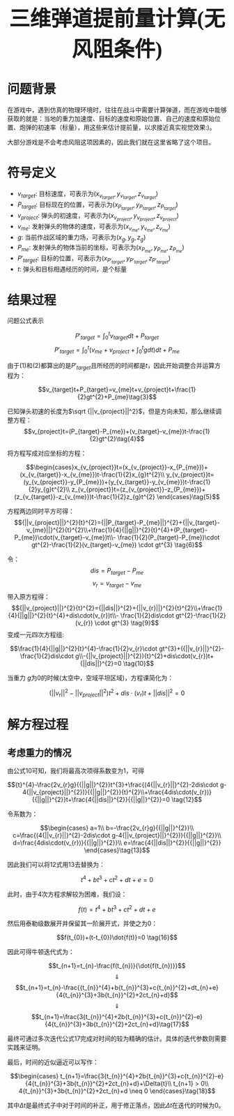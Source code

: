 **<center><font face="微软雅黑" size=10>三维弹道提前量计算(无风阻条件)</font></center>**

# 问题背景

在游戏中，遇到仿真的物理环境时，往往在战斗中需要计算弹道，而在游戏中能够获取的就是：当地的重力加速度、目标的速度和原始位置、自己的速度和原始位置、炮弹的初速率（标量），用这些来估计提前量，以求接近真实视觉效果:)。

大部分游戏是不会考虑风阻这项因素的，因此我们就在这里省略了这个项目。

# 符号定义

- $v_{target}$: 目标速度，可表示为$(x_{v_{target}},y_{v_{target}},z_{v_{target}})$
- $P_{target}$: 目标现在的位置，可表示为$(x_{P_{target}},y_{P_{target}},z_{P_{target}})$
- $v_{project}$: 弹头的初速度，可表示为$(x_{v_{project}},y_{v_{project}},z_{v_{project}})$
- $v_{me}$: 发射弹头的物体的速度，可表示为$(x_{v_{me}},y_{v_{me}},z_{v_{me}})$
- $g$: 当前作战区域的重力场，可表示为$(x_{g},y_{g},z_{g})$
- $P_{me}$: 发射弹头的物体当前的坐标，可表示为$(x_{P_{me}},y_{P_{me}},z_{P_{me}})$
- $P'_{target}$: 目标的位置，可表示为$(x_{P'_{target}},y_{P'_{target}},z_{P'_{target}})$
- $t$: 弹头和目标相遇经历的时间，是个标量

# 结果过程

问题公式表示

$$P'_{target}=\int^{t}_{0}v_{target}dt+P_{target} \tag{1}$$
$$P'_{target}=\int^{t}_{0}(v_{me}+v_{project}+\int^{t}_{0}gdt)dt+P_{me}\tag{2}$$

由于(1)和(2)都算出的是$P'_{target}$且所经历的时间都是$t$，因此开始调整合并运算方程为：

$$v_{target}t+P_{target}=v_{me}t+v_{project}t+\frac{1}{2}gt^{2}+P_{me}\tag{3}$$

已知弹头初速的长度为$\sqrt {||v_{project}||^2}$，但是方向未知，那么继续调整方程：
$$v_{project}t=(P_{target}-P_{me})+(v_{target}-v_{me})t-\frac{1}{2}gt^{2}\tag{4}$$

将方程写成对应坐标的方程：

$$\begin{cases}x_{v_{project}}t=(x_{v_{project}}-x_{P_{me}})+(x_{v_{target}}-x_{v_{me}})t-\frac{1}{2}x_{g}t^{2}\\
y_{v_{project}}t=(y_{v_{project}}-y_{P_{me}})+(y_{v_{target}}-y_{v_{me}})t-\frac{1}{2}y_{g}t^{2}\\
z_{v_{project}}t=(z_{v_{project}}-z_{P_{me}})+(z_{v_{target}}-z_{v_{me}})t-\frac{1}{2}z_{g}t^{2}
\end{cases}\tag{5}$$

方程两边同时平方可得：
$${||v_{project}||}^{2}{t}^{2}={||P_{target}-P_{me}||}^{2}+{||v_{target}-v_{me}||}^{2}{t}^{2}\\+\frac{1}{4}{||g||}^{2}{t}^{4}+(P_{target}-P_{me})\cdot(v_{target}-v_{me})t\\- \frac{1}{2}(P_{target}-P_{me})\cdot gt^{2}-\frac{1}{2}(v_{target}-v_{me}) \cdot gt^{3} \tag{6}$$

令：
$$dis=P_{target}-P_{me}\tag{7}$$
$$v_{r}=v_{target}-v_{me}\tag{8}$$
带入原方程得：
$${||v_{project}||}^{2}{t}^{2}={||dis||}^{2}+{||v_{r}||}^{2}{t}^{2}\\+\frac{1}{4}{||g||}^{2}{t}^{4}+dis\cdot(v_{r})t\\- \frac{1}{2}dis\cdot gt^{2}-\frac{1}{2}(v_{r}) \cdot gt^{3} \tag{9}$$
变成一元四次方程组:

$$\frac{1}{4}{||g||}^{2}{t}^{4}-\frac{1}{2}v_{r}\cdot gt^{3}+({||v_{r}||}^{2}-\frac{1}{2}dis\cdot g\\-{||v_{project}||}^{2}){t}^{2}+dis\cdot(v_{r})t+{||dis||}^{2}=0 \tag{10}$$

当重力 $g$为0的时候(太空中，空域平坦区域)，方程课简化为：

$$({||v_{r}||}^{2}-{||v_{project}||}^{2}){t}^{2}+dis\cdot(v_{r})t+{||dis||}^{2}=0 \tag{11}$$

# 解方程过程

## 考虑重力的情况

由公式10可知，我们将最高次项得系数变为1，可得

$${t}^{4}-\frac{2v_{r}g}{{||g||}^{2}}t^{3}+\frac{(4{||v_{r}||}^{2}-2dis\cdot g-4{||v_{project}||}^{2})}{{||g||}^{2}}{t}^{2}\\+\frac{4dis\cdot(v_{r})}{{||g||}^{2}}t+\frac{4{||dis||}^{2}}{{||g||}^{2}}=0 \tag{12}$$

令系数为：

$$\begin{cases}
a=1\\
b=-\frac{2v_{r}g}{{||g||}^{2}}\\
c=\frac{(4{||v_{r}||}^{2}-2dis\cdot g-4{||v_{project}||}^{2})}{{||g||}^{2}}\\
d=\frac{4dis\cdot(v_{r})}{{||g||}^{2}}\\
e=\frac{4{||dis||}^{2}}{{||g||}^{2}}
\end{cases}\tag{13}$$

因此我们可以将12式用13去替换为：

$${t}^{4}+bt^{3}+c{t}^{2}+dt+e=0 \tag{14}$$

此时，由于4次方程求解较为困难，我们设：

$$f(t)={t}^{4}+bt^{3}+c{t}^{2}+dt+e \tag{15}$$

然后用泰勒级数展开并保留其一阶展开式，并使之为0：

$$f(t_{0})+(t-t_{0})\dot{f(t)}=0 \tag{16}$$

因此可得牛顿迭代式为：

$$t_{n+1}=t_{n}-\frac{f(t_{n})}{\dot{f(t_{n})}}$$
$$\Downarrow$$
$$t_{n+1}=t_{n}-\frac{{t_{n}}^{4}+b{t_{n}}^{3}+c{t_{n}}^{2}+dt_{n}+e}{4{t_{n}}^{3}+3b{t_{n}}^{2}+2ct_{n}+d}$$
$$\Downarrow$$
$$t_{n+1}=\frac{3{t_{n}}^{4}+2b{t_{n}}^{3}+c{t_{n}}^{2}-e}{4{t_{n}}^{3}+3b{t_{n}}^{2}+2ct_{n}+d}\tag{17}$$

最终可通过多次迭代公式17完成对时间的较为精确的估计。具体的迭代参数则需要实践来证明。

最后，时间的近似逼近可以写作：

$$\begin{cases}
t_{n+1}=\frac{3{t_{n}}^{4}+2b{t_{n}}^{3}+c{t_{n}}^{2}-e}{4{t_{n}}^{3}+3b{t_{n}}^{2}+2ct_{n}+d}+\Delta{t}\\
t_{n+1} > 0\\
4{t_{n}}^{3}+3b{t_{n}}^{2}+2ct_{n}+d \neq 0
\end{cases}\tag{18}$$

其中$\Delta{t}$是最终式子中对于时间的补正，用于修正落点，因此$\Delta{t}$在迭代的时候为0。



